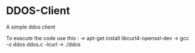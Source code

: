 # DDOS-Client
A simple ddos client

To execute the code use this : 
-> apt-get install libcurl4-openssl-dev
-> gcc -o ddos ddos.c -lcurl 
-> ./ddos
